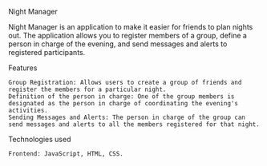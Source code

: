 Night Manager

Night Manager is an application to make it easier for friends to plan nights out. 
The application allows you to register members of a group, define a person in charge of the evening, and send messages and alerts to registered participants.

Features

    Group Registration: Allows users to create a group of friends and register the members for a particular night.
    Definition of the person in charge: One of the group members is designated as the person in charge of coordinating the evening's activities.
    Sending Messages and Alerts: The person in charge of the group can send messages and alerts to all the members registered for that night.

Technologies used

    Frontend: JavaScript, HTML, CSS.
    
